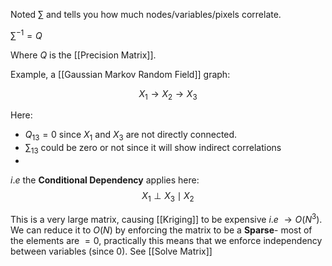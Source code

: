 Noted $\sum$  and tells you how much nodes/variables/pixels correlate. 

$\sum^{-1} = Q$

Where $Q$ is the [[Precision Matrix]].

Example,  a [[Gaussian Markov Random Field]] graph:

$$X_1 \rightarrow X_2 \rightarrow X_3$$

Here:
- $Q_{13}=0$ since $X_1$ and $X_3$ are not directly connected. 
- $\sum_{13}$ could be zero or not since it will show indirect correlations
-
$i.e$ the **Conditional Dependency** applies here:
$$
X_1 \perp X_3 \mid X_2
$$

This is a very large matrix, causing [[Kriging]] to be expensive $i.e$ $\rightarrow O(N^3)$.
We can reduce it to $O(N)$ by enforcing the matrix to be a **Sparse**- most of the elements are $=0$, practically this means that we enforce independency between variables (since $0$). 
See [[Solve Matrix]]
